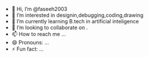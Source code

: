 - 👋 Hi, I’m @faseeh2003
- 👀 I’m interested in designin,debugging,coding,drawing
- 🌱 I’m currently learning B.tech in artificial inteligence
- 💞️ I’m looking to collaborate on .
- 📫 How to reach me ...
- 😄 Pronouns: ...
- ⚡ Fun fact: ...

<!---
faseeh2003/faseeh2003 is a ✨ special ✨ repository because its `README.md` (this file) appears on your GitHub profile.
You can click the Preview link to take a look at your changes.
--->
